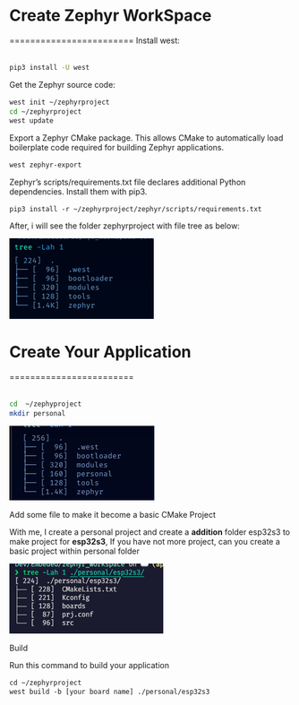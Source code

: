 

# Create Zephyr WorkSpace 
========================
Install west:
``` Bash

pip3 install -U west

```
Get the Zephyr source code:
``` Bash
west init ~/zephyrproject
cd ~/zephyrproject
west update
```
Export a Zephyr CMake package. This allows CMake to automatically load boilerplate code required for building Zephyr applications.

```Bash
west zephyr-export
```

Zephyr’s scripts/requirements.txt file declares additional Python dependencies. Install them with pip3.
```
pip3 install -r ~/zephyrproject/zephyr/scripts/requirements.txt
```

After, i will see the folder zephyrproject with file  tree as below:

![Alt Text](image/1.init.png)
# Create Your Application
========================

``` Bash

cd  ~/zephyproject
mkdir personal

```

![Alt Text](image/2.createproject.png)

Add some file to make it become a basic CMake Project

With me, I create a personal project and create a **addition** folder esp32s3 to make project for **esp32s3**, If you have not more project, can you create a basic project within personal folder

![Alt Text](image/3.make_basic.png)

Build

Run this command to build your application

```
cd ~/zephyrproject
west build -b [your board name] ./personal/esp32s3

```
